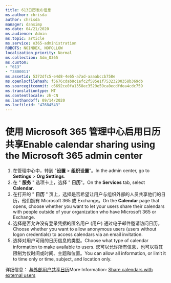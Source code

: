 ```yaml
---
title: 613日历发布信息
ms.author: chrisda
author: chrisda
manager: dansimp
ms.date: 04/21/2020
ms.audience: Admin
ms.topic: article
ms.service: o365-administration
ROBOTS: NOINDEX, NOFOLLOW
localization_priority: Normal
ms.collection: Adm_O365
ms.custom:
- "613"
- "3800011"
ms.assetid: 5372dfc5-e4d8-4e65-a7ad-aaaabccb758e
ms.openlocfilehash: f5676cdab8c1efc2f585e1f75323200358b369db
ms.sourcegitcommit: c6692ce0fa1358ec3529e59ca0ecdfdea4cdc759
ms.translationtype: MT
ms.contentlocale: zh-CN
ms.lasthandoff: 09/14/2020
ms.locfileid: "47684543"
---
```

# <a name="enable-calendar-sharing-using-the-microsoft-365-admin-center"></a><span data-ttu-id="1a44d-102">使用 Microsoft 365 管理中心启用日历共享</span><span class="sxs-lookup"><span data-stu-id="1a44d-102">Enable calendar sharing using the Microsoft 365 admin center</span></span>

1. <span data-ttu-id="1a44d-103">在管理中心中，转到 "**设置**   >   **组织设置**"。</span><span class="sxs-lookup"><span data-stu-id="1a44d-103">In the admin center, go to  **Settings**  >  **Org Settings**.</span></span>
2. <span data-ttu-id="1a44d-104">在 "  **服务**  " 选项卡上，选择 "  **日历**"。</span><span class="sxs-lookup"><span data-stu-id="1a44d-104">On the  **Services**  tab, select  **Calendar**.</span></span>
3. <span data-ttu-id="1a44d-105">在打开的 "  **日历**  " 页上，选择是否希望让用户与组织外部的人员共享他们的日历，他们拥有 Microsoft 365 或 Exchange。</span><span class="sxs-lookup"><span data-stu-id="1a44d-105">On the  **Calendar**  page that opens, choose whether you want to let your users share their calendars with people outside of your organization who have Microsoft 365 or Exchange.</span></span>
4. <span data-ttu-id="1a44d-106">选择是否允许没有登录凭据的匿名用户 (用户) 通过电子邮件邀请访问日历。</span><span class="sxs-lookup"><span data-stu-id="1a44d-106">Choose whether you want to allow anonymous users (users without logon credentials) to access calendars via an email invitation.</span></span>
5. <span data-ttu-id="1a44d-107">选择对用户可用的日历信息的类型。</span><span class="sxs-lookup"><span data-stu-id="1a44d-107">Choose what type of calendar information to make available to users.</span></span> <span data-ttu-id="1a44d-108">您可以允许所有信息，也可以将其限制为仅时间或时间、主题和位置。</span><span class="sxs-lookup"><span data-stu-id="1a44d-108">You can allow all information, or limit it to time only or time, subject, and location only.</span></span>

<span data-ttu-id="1a44d-109">详细信息： [与外部用户共享日历](https://docs.microsoft.com/microsoft-365/admin/manage/share-calendars-with-external-users)</span><span class="sxs-lookup"><span data-stu-id="1a44d-109">More Information: [Share calendars with external users](https://docs.microsoft.com/microsoft-365/admin/manage/share-calendars-with-external-users)</span></span>
